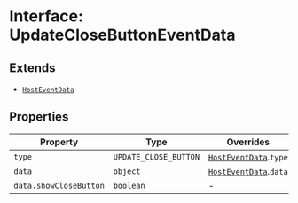 # Interface: UpdateCloseButtonEventData

## Extends

- [`HostEventData`](host-event-data/index.md)

## Properties

| Property               | Type                  | Overrides                                    |
| ---------------------- | --------------------- | -------------------------------------------- |
| `type`                 | `UPDATE_CLOSE_BUTTON` | [`HostEventData`](host-event-data/index.md).`type` |
| `data`                 | `object`              | [`HostEventData`](host-event-data/index.md).`data` |
| `data.showCloseButton` | `boolean`             | -                                            |
